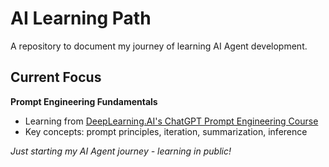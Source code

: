 # AI Learning Path

A repository to document my journey of learning AI Agent development.

## Current Focus

**Prompt Engineering Fundamentals**
- Learning from [DeepLearning.AI's ChatGPT Prompt Engineering Course](https://learn.deeplearning.ai/courses/chatgpt-prompt-eng)
- Key concepts: prompt principles, iteration, summarization, inference

*Just starting my AI Agent journey - learning in public!*
